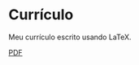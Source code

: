 # Currículo
Meu currículo escrito usando LaTeX.

[PDF](https://1ukidev.github.io/curriculo/main.pdf)
